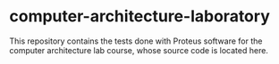 # computer-architecture-laboratory
This repository contains the tests done with Proteus software for the computer architecture lab course, whose source code is located here.

